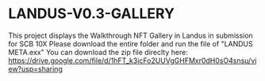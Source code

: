 # LANDUS-V0.3-GALLERY
 This project displays the Walkthrough NFT Gallery in Landus in submission for SCB 10X
 Please download the entire folder and run the file of "LANDUS META.exx"
 You can download the zip file direclty here: https://drive.google.com/file/d/1hFT_k3icFo2UUVgGHFMxr0dH0sO4snsu/view?usp=sharing
